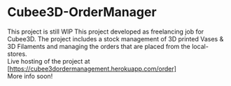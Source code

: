 # Cubee3D-OrderManager

This project is still WIP
This project developed as freelancing job for Cubee3D.
The project includes a stock management of 3D printed Vases & 3D Filaments and managing the orders that are placed from the local-stores.
<br />
Live hosting of the project at [https://cubee3dordermanagement.herokuapp.com/order]
<br />
More info soon!
